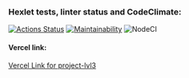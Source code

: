 ### Hexlet tests, linter status and CodeClimate:
[![Actions Status](https://github.com/novda/frontend-project-lvl3/workflows/hexlet-check/badge.svg)](https://github.com/novda/frontend-project-lvl3/actions)
[![Maintainability](https://api.codeclimate.com/v1/badges/a99a88d28ad37a79dbf6/maintainability)](https://github.com/novda/frontend-project-lvl3/maintainability)
![NodeCI](https://github.com/novda/frontend-project-lvl3/actions/workflows/nodejs.yml/badge.svg)


#### Vercel link:
<a href="https://frontend-project-lvl3-c76fk5yre-novda.vercel.app/" target="_blank">Vercel Link for project-lvl3</a>
